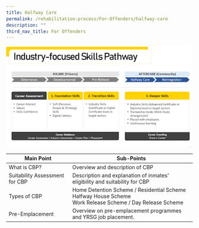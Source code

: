 ```yaml
---
title: Halfway Care
permalink: /rehabilitation-process/For-Offenders/halfway-care
description: ""
third_nav_title: For Offenders
---
```

![Alt text for image on Isomer site](/images/Skills%20Pathway.png)



| **Main Point** |**Sub-Points** | 
| -------- | -------- | 
|What is CBP?    | Overview and description of CBP  | 
| Suitability Assessment for CBP | Description and explanation of inmates' eligibility and suitability for CBP | 
| Types of CBP  | Home Detention Scheme / Residential Scheme<br>Halfway House Scheme <br>Work Release Scheme / Day Release Scheme    | 
| Pre-Emplacement | Overview on pre-emplacement programmes and YRSG job placement.   | 
